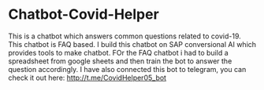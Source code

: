 # Chatbot-Covid-Helper
This is a chatbot which answers common questions related to covid-19. This chatbot is FAQ based.
I build this chatbot on SAP conversional AI which provides tools to make chatbot.
FOr the FAQ chatbot i had to build a spreadsheet from google sheets and then train the bot to answer the question accordingly.
I have also connected this bot to telegram, you can check it out here: http://t.me/CovidHelper05_bot
